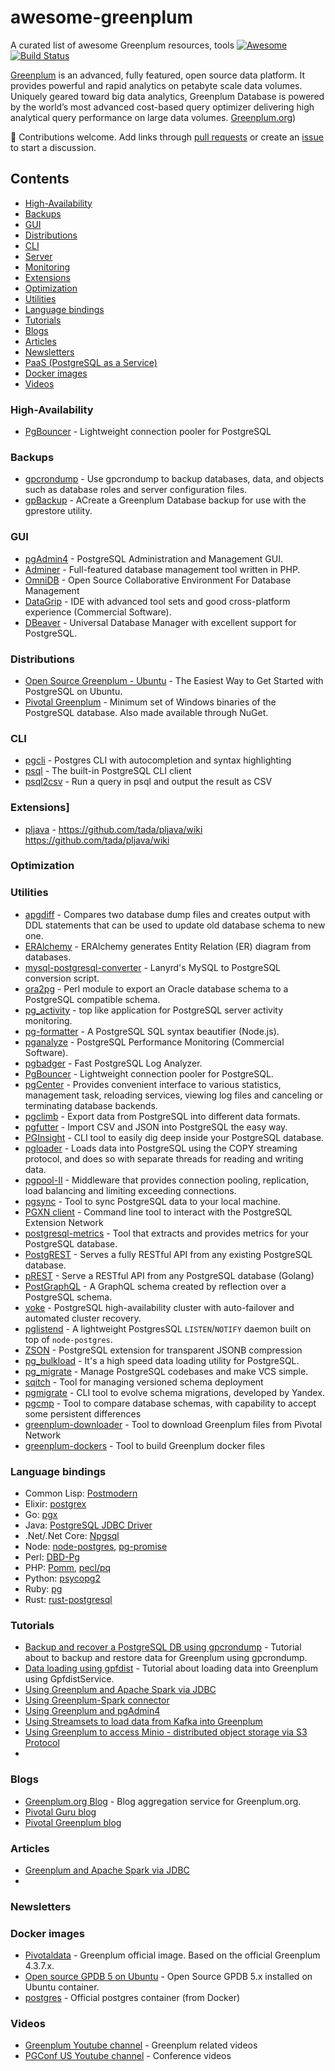# awesome-greenplum
A curated list of awesome Greenplum resources, tools [![Awesome](https://cdn.rawgit.com/sindresorhus/awesome/d7305f38d29fed78fa85652e3a63e154dd8e8829/media/badge.svg)](https://github.com/sindresorhus/awesome)
[![Build Status](https://travis-ci.org/kongyew/awesome-greenplum.svg?branch=master)](https://travis-ci.org/kongyew/awesome-greenplum)

[Greenplum](https://en.wikipedia.org/wiki/Greenplum) is an advanced, fully featured, open source data platform.  It provides powerful and rapid analytics on petabyte scale data volumes.  Uniquely geared toward big data analytics, Greenplum Database is powered by the world’s most advanced cost-based query optimizer delivering high analytical query performance on large data volumes. [Greenplum.org](http://greenplum.org/))

 :elephant: Contributions welcome. Add links through [pull requests](https://github.com/kongyew/awesome-greenplum/pulls) or create an [issue](https://github.com/kongyew/awesome-greenplum/issues) to start a discussion.

## Contents

- [High-Availability](#high-availability)
- [Backups](#backups)
- [GUI](#gui)
- [Distributions](#distributions)
- [CLI](#cli)
- [Server](#server)
- [Monitoring](#monitoring)
- [Extensions](#extensions)
- [Optimization](#optimization)
- [Utilities](#utilities)
- [Language bindings](#language-bindings)
- [Tutorials](#tutorials)
- [Blogs](#blogs)
- [Articles](#articles)
- [Newsletters](#newsletters)
- [PaaS (PostgreSQL as a Service)](#paas-postgresql-as-a-service)
- [Docker images](#docker-images)
- [Videos](#videos)

### High-Availability
* [PgBouncer](https://pgbouncer.github.io/) - Lightweight connection pooler for PostgreSQL

### Backups
* [gpcrondump](https://gpdb.docs.pivotal.io/530/utility_guide/admin_utilities/gpcrondump.html) - Use gpcrondump to backup databases, data, and objects such as database roles and server configuration files.
* [gpBackup](https://gpdb.docs.pivotal.io/530/utility_guide/admin_utilities/gpbackup.html) - ACreate a Greenplum Database backup for use with the gprestore utility.

### GUI
* [pgAdmin4](https://www.pgadmin.org/) - PostgreSQL Administration and Management GUI.
* [Adminer](https://www.adminer.org/) - Full-featured database management tool written in PHP.
* [OmniDB](https://omnidb.org/en/) - Open Source Collaborative Environment
For Database Management
* [DataGrip](https://www.jetbrains.com/datagrip/) - IDE with advanced tool sets and good cross-platform experience (Commercial Software).
* [DBeaver](https://dbeaver.jkiss.org) - Universal Database Manager with excellent support for PostgreSQL.


### Distributions
* [Open Source Greenplum - Ubuntu](https://launchpad.net/~greenplum/+archive/ubuntu/db) - The Easiest Way to Get Started with PostgreSQL on Ubuntu.
* [Pivotal Greenplum](https://github.com/mihasic/PostgreSql.Binaries.Lite) - Minimum set of Windows binaries of the PostgreSQL database. Also made available through NuGet.

### CLI
* [pgcli](https://github.com/dbcli/pgcli) - Postgres CLI with autocompletion and syntax highlighting
* [psql](https://www.postgresql.org/docs/current/static/app-psql.html) - The built-in PostgreSQL CLI client
* [psql2csv](https://github.com/fphilipe/psql2csv) - Run a query in psql and output the result as CSV

### Extensions]
* [pljava](https://github.com/dbcli/pgcli) - https://github.com/tada/pljava/wiki
https://github.com/tada/pljava/wiki
### Optimization


### Utilities
* [apgdiff](https://www.apgdiff.com/) - Compares two database dump files and creates output with DDL statements that can be used to update old database schema to new one.
* [ERAlchemy](https://github.com/Alexis-benoist/eralchemy) - ERAlchemy generates Entity Relation (ER) diagram from databases.
* [mysql-postgresql-converter](https://github.com/lanyrd/mysql-postgresql-converter) - Lanyrd's MySQL to PostgreSQL conversion script.
* [ora2pg](http://ora2pg.darold.net) - Perl module to export an Oracle database schema to a PostgreSQL compatible schema.
* [pg\_activity](https://github.com/julmon/pg_activity) - top like application for PostgreSQL server activity monitoring.
* [pg-formatter](https://github.com/gajus/pg-formatter) - A PostgreSQL SQL syntax beautifier (Node.js).
* [pganalyze](https://pganalyze.com) - PostgreSQL Performance Monitoring (Commercial Software).
* [pgbadger](https://github.com/dalibo/pgbadger) - Fast PostgreSQL Log Analyzer.
* [PgBouncer](http://pgbouncer.github.io) - Lightweight connection pooler for PostgreSQL.
* [pgCenter](https://github.com/lesovsky/pgcenter) - Provides convenient interface to various statistics, management task, reloading services, viewing log files and canceling or terminating database backends.
* [pgclimb](https://github.com/lukasmartinelli/pgclimb) - Export data from PostgreSQL into different data formats.
* [pgfutter](https://github.com/lukasmartinelli/pgfutter) - Import CSV and JSON into PostgreSQL the easy way.
* [PGInsight](http://pginsight.io/) - CLI tool to easily dig deep inside your PostgreSQL database.
* [pgloader](https://github.com/dimitri/pgloader) - Loads data into PostgreSQL using the COPY streaming protocol, and does so with separate threads for reading and writing data.
* [pgpool-II](http://www.pgpool.net/mediawiki/index.php/Main_Page) - Middleware that provides connection pooling, replication, load balancing and limiting exceeding connections.
* [pgsync](https://github.com/ankane/pgsync) - Tool to sync PostgreSQL data to your local machine.
* [PGXN client](https://github.com/dvarrazzo/pgxnclient) - Command line tool to interact with the PostgreSQL Extension Network
* [postgresql-metrics](https://github.com/spotify/postgresql-metrics) - Tool that extracts and provides metrics for your PostgreSQL database.
* [PostgREST](https://github.com/begriffs/postgrest) - Serves a fully RESTful API from any existing PostgreSQL database.
* [pREST](https://github.com/prest/prest) - Serve a RESTful API from any PostgreSQL database (Golang)
* [PostGraphQL](https://github.com/postgraphql/postgraphql) - A GraphQL schema created by reflection over a PostgreSQL schema.
* [yoke](https://github.com/nanopack/yoke) - PostgreSQL high-availability cluster with auto-failover and automated cluster recovery.
* [pglistend](https://github.com/kabirbaidhya/pglistend) - A lightweight PostgresSQL `LISTEN`/`NOTIFY` daemon built on top of `node-postgres`.
* [ZSON](https://github.com/postgrespro/zson) - PostgreSQL extension for transparent JSONB compression
* [pg_bulkload](http://ossc-db.github.io/pg_bulkload/index.html) - It's a high speed data loading utility for PostgreSQL.
* [pg_migrate](https://github.com/jwdeitch/pg_migrate) - Manage PostgreSQL codebases and make VCS simple.
* [sqitch](https://github.com/theory/sqitch) - Tool for managing versioned schema deployment
* [pgmigrate](https://github.com/yandex/pgmigrate) - CLI tool to evolve schema migrations, developed by Yandex.
* [pgcmp](https://github.com/cbbrowne/pgcmp) - Tool to compare database schemas, with capability to accept some persistent differences
* [greenplum-downloader](https://github.com/kongyew/greenplum-downloader) - Tool to download Greenplum files from Pivotal Network
* [greenplum-dockers](https://github.com/kongyew/greenplum-dockers) - Tool to build Greenplum docker files

### Language bindings
* Common Lisp: [Postmodern](https://github.com/marijnh/Postmodern)
* Elixir: [postgrex](https://github.com/elixir-ecto/postgrex)
* Go: [pgx](https://github.com/jackc/pgx)
* Java: [PostgreSQL JDBC Driver](https://jdbc.postgresql.org/)
* .Net/.Net Core: [Npgsql](https://github.com/npgsql/npgsql)
* Node: [node-postgres](https://github.com/brianc/node-postgres), [pg-promise](https://github.com/vitaly-t/pg-promise)
* Perl: [DBD-Pg](http://search.cpan.org/~turnstep/DBD-Pg/Pg.pm)
* PHP: [Pomm](http://www.pomm-project.org), [pecl/pq](https://github.com/m6w6/ext-pq)
* Python: [psycopg2](https://pypi.python.org/pypi/psycopg2)
* Ruby: [pg](https://bitbucket.org/ged/ruby-pg/wiki/Home)
* Rust: [rust-postgresql](https://github.com/sfackler/rust-postgres)

### Tutorials
* [Backup and recover a PostgreSQL DB using gpcrondump](http://greenplum.org/gpdb-sandbox-tutorials/backup-recovery-operations/) - Tutorial about to backup and restore data for Greenplum using gpcrondump.
* [Data loading using gpfdist](http://greenplum.org/gpdb-sandbox-tutorials/data-loading/) - Tutorial about loading data into Greenplum using GpfdistService.
* [Using Greenplum and Apache Spark via JDBC](https://github.com/kongyew/greenplum-spark-jdbc)
* [Using Greenplum-Spark connector](https://github.com/kongyew/greenplum-spark-connector)
* [Using Greenplum and pgAdmin4](https://github.com/kongc-organization/greenplum-pgadmin4)
* [Using Streamsets to load data from Kafka into Greenplum](https://github.com/kongc-organization/greenplum-streamsets)
* [Using Greenplum to access Minio - distributed object storage via S3 Protocol](https://github.com/kongc-organization/greenplum-minio)
*
### Blogs
* [Greenplum.org Blog](http://greenplum.org/blog/) - Blog aggregation service for Greenplum.org.
* [Pivotal Guru blog](https://www.pivotalguru.com/)
* [Pivotal Greenplum blog](https://pivotal.io/pivotal-greenplum)


### Articles
* [Greenplum and Apache Spark via JDBC](http://engineering.pivotal.io/post/getting-started-with-greenplum-spark/)
*

### Newsletters



### Docker images
* [Pivotaldata](https://hub.docker.com/r/pivotaldata/gpdb-base/) - Greenplum official image. Based on the official Greenplum 4.3.7.x.
* [Open source GPDB 5 on Ubuntu](https://hub.docker.com/r/kochanpivotal/gpdb5oss/) - Open Source GPDB 5.x installed on Ubuntu container.
* [postgres](https://hub.docker.com/_/postgres/) -  Official postgres container (from Docker)

### Videos
* [Greenplum Youtube channel](https://www.youtube.com/channel/UCIC2TGO-4xNSAJFCJXlJNwA) - Greenplum related videos
* [PGConf US Youtube channel](https://www.youtube.com/pgconfus/) - Conference videos
